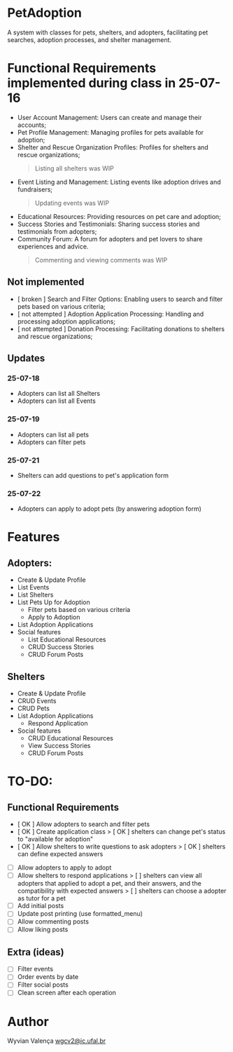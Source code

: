 # PetAdoption
A system with classes for pets, shelters, and adopters, facilitating pet searches, adoption processes, and shelter management.

# Functional Requirements implemented during class in 25-07-16
- User Account Management: Users can create and manage their accounts;
- Pet Profile Management: Managing profiles for pets available for adoption;
- Shelter and Rescue Organization Profiles: Profiles for shelters and rescue organizations;
     > Listing all shelters was WIP
- Event Listing and Management: Listing events like adoption drives and fundraisers;
     > Updating events was WIP
- Educational Resources: Providing resources on pet care and adoption;
- Success Stories and Testimonials: Sharing success stories and testimonials from adopters;
- Community Forum: A forum for adopters and pet lovers to share experiences and advice.
     > Commenting and viewing comments was WIP

## Not implemented
- [ broken ] Search and Filter Options: Enabling users to search and filter pets based on various criteria;
- [ not attempted ] Adoption Application Processing: Handling and processing adoption applications;
- [ not attempted ] Donation Processing: Facilitating donations to shelters and rescue organizations;

## Updates

### 25-07-18
- Adopters can list all Shelters
- Adopters can list all Events

### 25-07-19
- Adopters can list all pets
- Adopters can filter pets

### 25-07-21
- Shelters can add questions to pet's application form

### 25-07-22
- Adopters can apply to adopt pets (by answering adoption form)

# Features

## Adopters:
- Create & Update Profile
- List Events
- List Shelters
- List Pets Up for Adoption
    - Filter pets based on various criteria
    - Apply to Adoption
- List Adoption Applications
- Social features
    - List Educational Resources
    - CRUD Success Stories
    - CRUD Forum Posts

## Shelters
- Create & Update Profile
- CRUD Events
- CRUD Pets
- List Adoption Applications
    - Respond Application
- Social features
    - CRUD Educational Resources
    - View Success Stories
    - CRUD Forum Posts

# TO-DO:

## Functional Requirements
- [ OK ] Allow adopters to search and filter pets
- [ OK ] Create application class
        > [ OK ] shelters can change pet's status to "available for adoption" 
- [ OK ] Allow shelters to write questions to ask adopters
        > [ OK ] shelters can define expected answers
- [ ] Allow adopters to apply to adopt
- [ ] Allow shelters to respond applications
        > [ ] shelters can view all adopters that applied to adopt a pet, and their answers, and the compatibility with expected answers
        > [ ] shelters can choose a adopter as tutor for a pet
- [ ] Add initial posts
- [ ] Update post printing (use formatted_menu)
- [ ] Allow commenting posts
- [ ] Allow liking posts

## Extra (ideas)
- [ ] Filter events
- [ ] Order events by date
- [ ] Filter social posts
- [ ] Clean screen after each operation

# Author
Wyvian Valença
wgcv2@ic.ufal.br
